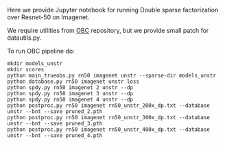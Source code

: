 Here we provide Jupyter notebook for running Double sparse factorization over Resnet-50 on Imagenet.

We require utilities from [OBC](https://github.com/IST-DASLab/OBC) repository, but we provide small patch for datautils.py. 

To run OBC pipeline do:
```
mkdir models_unstr
mkdir scores
python main_trueobs.py rn50 imagenet unstr --sparse-dir models_unstr
python database.py rn50 imagenet unstr loss
python spdy.py rn50 imagenet 2 unstr --dp
python spdy.py rn50 imagenet 3 unstr --dp
python spdy.py rn50 imagenet 4 unstr --dp
python postproc.py rn50 imagenet rn50_unstr_200x_dp.txt --database unstr --bnt --save pruned_2.pth
python postproc.py rn50 imagenet rn50_unstr_300x_dp.txt --database unstr --bnt --save pruned_3.pth
python postproc.py rn50 imagenet rn50_unstr_400x_dp.txt --database unstr --bnt --save pruned_4.pth
```
